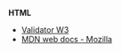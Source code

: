 __**HTML**__
- [Validator W3](https://validator.w3.org/)
- [MDN web docs - Mozilla](https://developer.mozilla.org/fr/)
